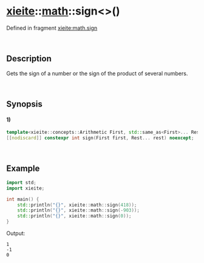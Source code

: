 # [xieite](../../xieite.md)\:\:[math](../../math.md)\:\:sign\<\>\(\)
Defined in fragment [xieite:math.sign](../../../src/math/sign.cpp)

&nbsp;

## Description
Gets the sign of a number or the sign of the product of several numbers.

&nbsp;

## Synopsis
#### 1)
```cpp
template<xieite::concepts::Arithmetic First, std::same_as<First>... Rest>
[[nodiscard]] constexpr int sign(First first, Rest... rest) noexcept;
```

&nbsp;

## Example
```cpp
import std;
import xieite;

int main() {
    std::println("{}", xieite::math::sign(418));
    std::println("{}", xieite::math::sign(-903));
    std::println("{}", xieite::math::sign(0));
}
```
Output:
```
1
-1
0
```
